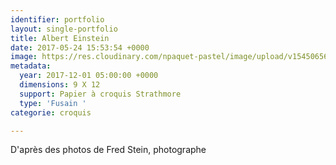 ```yaml
---
identifier: portfolio
layout: single-portfolio
title: Albert Einstein
date: 2017-05-24 15:53:54 +0000
image: https://res.cloudinary.com/npaquet-pastel/image/upload/v1545065650/Albert-Einstein-fusain-et-pastel-28-X-23-cm-2017.jpg
metadata:
  year: 2017-12-01 05:00:00 +0000
  dimensions: 9 X 12
  support: Papier à croquis Strathmore
  type: 'Fusain '
categorie: croquis

---
```

D'après des photos de Fred Stein, photographe